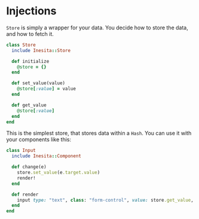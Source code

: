 # Injections

`Store` is simply a wrapper for your data. You decide how to store the data, and how to fetch it.

```ruby
class Store
  include Inesita::Store

  def initialize
    @store = {}
  end

  def set_value(value)
    @store[:value] = value
  end

  def get_value
    @store[:value]
  end
end
```

This is the simplest store, that stores data within a `Hash`. You can use it with your components like this:

```ruby
class Input
  include Inesita::Component

  def change(e)
    store.set_value(e.target.value)
    render!
  end

  def render
    input type: "text", class: "form-control", value: store.get_value, onchange: method(:change)
  end
end
```
